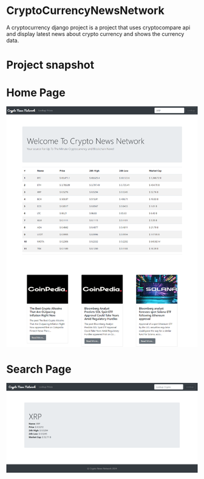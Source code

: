 # CryptoCurrencyNewsNetwork
A cryptocurrency django project is a project that uses cryptocompare api and display latest news about crypto currency and shows the currency data.

# Project snapshot
# Home Page
![alt text](crypto_1.png)

# Search Page
![alt text](crypto_2.png)